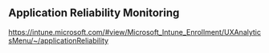## Application Reliability Monitoring

https://intune.microsoft.com/#view/Microsoft_Intune_Enrollment/UXAnalyticsMenu/~/applicationReliability


